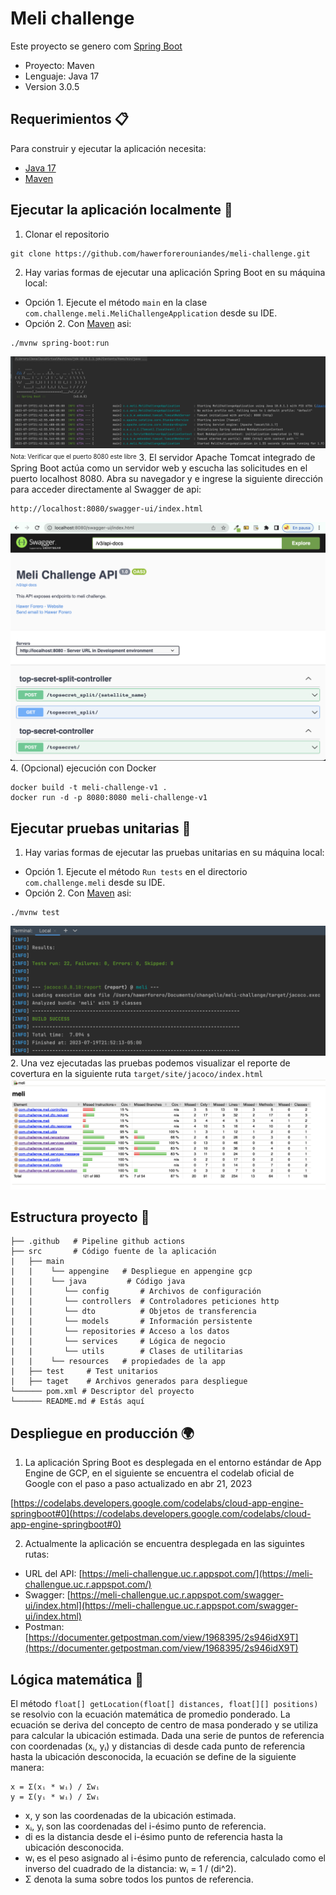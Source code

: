 # Meli challenge
Este proyecto se genero com [Spring Boot](http://projects.spring.io/spring-boot/) 
- Proyecto: Maven
- Lenguaje: Java 17
- Version 3.0.5
  
## Requerimientos 📋
Para construir y ejecutar la aplicación necesita:

- [Java 17](https://www.oracle.com/java/technologies/downloads/#java8)
- [Maven](https://maven.apache.org)

## Ejecutar la aplicación localmente 🚀
1. Clonar el repositorio
```shell
git clone https://github.com/hawerforerouniandes/meli-challenge.git
```
2. Hay varias formas de ejecutar una aplicación Spring Boot en su máquina local:
- Opción 1. Ejecute el método `main` en la clase `com.challenge.meli.MeliChallengeApplication` desde su IDE.
- Opción 2. Con [Maven](https://docs.spring.io/spring-boot/docs/current/reference/html/build-tool-plugins-maven-plugin.html) asi:
```shell
./mvnw spring-boot:run 
```
![run](https://raw.githubusercontent.com/hawerforerouniandes/assets/master/img/run.png)
<sup><sub>Nota: Verificar que el puerto 8080 este libre</sub></sup>
3. El servidor Apache Tomcat integrado de Spring Boot actúa como un servidor web y escucha las solicitudes en el puerto localhost 8080. Abra su navegador y e ingrese la siguiente dirección para acceder directamente al Swagger de api:
```shell
http://localhost:8080/swagger-ui/index.html
```
![Swagger](https://raw.githubusercontent.com/hawerforerouniandes/assets/master/img/swagger.png)
4. (Opcional) ejecución con Docker
```shell
docker build -t meli-challenge-v1 . 
docker run -d -p 8080:8080 meli-challenge-v1
```
## Ejecutar pruebas unitarias 🐞
1. Hay varias formas de ejecutar las pruebas unitarias en su máquina local:
- Opción 1. Ejecute el método `Run tests` en el directorio  `com.challenge.meli` desde su IDE.
- Opción 2. Con [Maven](https://docs.spring.io/spring-boot/docs/current/reference/html/build-tool-plugins-maven-plugin.html) asi:
```shell
./mvnw test
```
![test](https://raw.githubusercontent.com/hawerforerouniandes/assets/master/img/test.png)
2. Una vez ejecutadas las pruebas podemos visualizar el reporte de covertura en la siguiente ruta `target/site/jacoco/index.html`
![Coverage](https://raw.githubusercontent.com/hawerforerouniandes/assets/master/img/coverage2.png)
## Estructura proyecto 📂
````
├── .github   # Pipeline github actions
├── src       # Código fuente de la aplicación
|   ├── main
|   |    └── appengine   # Despliegue en appengine gcp
|   |    └── java         # Código java
|   |       └── config       # Archivos de configuración
|   |       └── controllers  # Controladores peticiones http
|   |       └── dto          # Objetos de transferencia
|   |       └── models       # Información persistente
|   |       └── repositories # Acceso a los datos
|   |       └── services     # Lógica de negocio
|   |       └── utils        # Clases de utilitarias
|   |    └── resources   # propiedades de la app
|   ├── test     # Test unitarios
|   ├── taget    # Archivos generados para despliegue
└────── pom.xml # Descriptor del proyecto
└────── README.md # Estás aquí
````
## Despliegue en producción 🌍
1. La aplicación Spring Boot es desplegada en el entorno estándar de App Engine de GCP, en el siguiente se encuentra el codelab oficial de Google con el paso a paso actualizado en abr 21, 2023

[https://codelabs.developers.google.com/codelabs/cloud-app-engine-springboot#0](https://codelabs.developers.google.com/codelabs/cloud-app-engine-springboot#0)

2. Actualmente la aplicación se encuentra desplegada en las siguintes rutas:

- URL del API: [https://meli-challengue.uc.r.appspot.com/](https://meli-challengue.uc.r.appspot.com/)
- Swagger: [https://meli-challengue.uc.r.appspot.com/swagger-ui/index.html](https://meli-challengue.uc.r.appspot.com/swagger-ui/index.html)
- Postman: [https://documenter.getpostman.com/view/1968395/2s946idX9T](https://documenter.getpostman.com/view/1968395/2s946idX9T)

## Lógica matemática 🔢
El método `float[] getLocation(float[] distances, float[][] positions)` se resolvio con la ecuación matemática de promedio ponderado. La ecuación se deriva del concepto de centro de masa ponderado y se utiliza para calcular la ubicación estimada.
Dada una serie de puntos de referencia con coordenadas (xᵢ, yᵢ) y distancias di desde cada punto de referencia hasta la ubicación desconocida, la ecuación se define de la siguiente manera:
```shell
x = Σ(xᵢ * wᵢ) / Σwᵢ
y = Σ(yᵢ * wᵢ) / Σwᵢ
```
- x, y son las coordenadas de la ubicación estimada.
- xᵢ, yᵢ son las coordenadas  del i-ésimo punto de referencia.
- di es la distancia desde el i-ésimo punto de referencia hasta la ubicación desconocida.
- wᵢ es el peso asignado al i-ésimo punto de referencia, calculado como el inverso del cuadrado de la distancia: wᵢ = 1 / (di^2).
- Σ denota la suma sobre todos los puntos de referencia.


